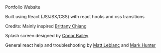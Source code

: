 Portfolio Website

Built using React (JS/JSX/CSS) with react hooks and css transitions

Credits:
Mainly inspired [Brittany Chiang](https://brittanychiang.com/)

Splash screen designed by [Conor Bailey](https://www.youtube.com/watch?v=2ak37WrbSDg&t=20s)

General react help and troubleshooting by [Matt Leblanc](https://www.linkedin.com/in/matt-m-leblanc/) and [Mark Hunter](https://www.linkedin.com/in/markalexhunter/) 

